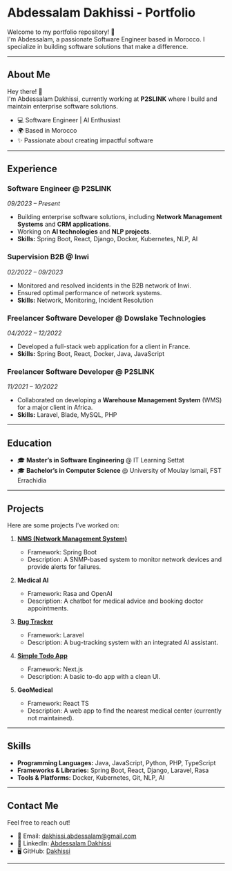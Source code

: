 # Abdessalam Dakhissi - Portfolio

Welcome to my portfolio repository! 🎉  
I'm Abdessalam, a passionate Software Engineer based in Morocco. I specialize in building software solutions that make a difference.

---

## About Me  

Hey there! 👋  
I'm Abdessalam Dakhissi, currently working at **P2SLINK** where I build and maintain enterprise software solutions.  

- 💻 Software Engineer | AI Enthusiast  
- 🌍 Based in Morocco  
- ✨ Passionate about creating impactful software  

---

## Experience  

### **Software Engineer** @ P2SLINK  
*09/2023 – Present*  
- Building enterprise software solutions, including **Network Management Systems** and **CRM applications**.  
- Working on **AI technologies** and **NLP projects**.  
- **Skills:** Spring Boot, React, Django, Docker, Kubernetes, NLP, AI  

### **Supervision B2B** @ Inwi  
*02/2022 – 09/2023*  
- Monitored and resolved incidents in the B2B network of Inwi.  
- Ensured optimal performance of network systems.  
- **Skills:** Network, Monitoring, Incident Resolution  

### **Freelancer Software Developer** @ Dowslake Technologies  
*04/2022 – 12/2022*  
- Developed a full-stack web application for a client in France.  
- **Skills:** Spring Boot, React, Docker, Java, JavaScript  

### **Freelancer Software Developer** @ P2SLINK  
*11/2021 – 10/2022*  
- Collaborated on developing a **Warehouse Management System** (WMS) for a major client in Africa.  
- **Skills:** Laravel, Blade, MySQL, PHP  

---

## Education  

- 🎓 **Master’s in Software Engineering** @ IT Learning   Settat
- 🎓 **Bachelor’s in Computer Science** @ University of Moulay Ismail, FST Errachidia

---

## Projects  

Here are some projects I’ve worked on:  

1. **[NMS (Network Management System)]()**  
   - Framework: Spring Boot  
   - Description: A SNMP-based system to monitor network devices and provide alerts for failures.  

2. **Medical AI**  
   - Framework: Rasa and OpenAI  
   - Description: A chatbot for medical advice and booking doctor appointments.  

3. **[Bug Tracker](https://github.com/Dakhissi/bug-tracker-laravel)**  
   - Framework: Laravel  
   - Description: A bug-tracking system with an integrated AI assistant.  

4. **[Simple Todo App](https://github.com/Dakhissi/simple-todo-app)**  
   - Framework: Next.js  
   - Description: A basic to-do app with a clean UI.  

5. **GeoMedical**  
   - Framework: React TS  
   - Description: A web app to find the nearest medical center (currently not maintained).  

---

## Skills  

- **Programming Languages:** Java, JavaScript, Python, PHP, TypeScript  
- **Frameworks & Libraries:** Spring Boot, React, Django, Laravel, Rasa  
- **Tools & Platforms:** Docker, Kubernetes, Git, NLP, AI  

---

## Contact Me  

Feel free to reach out!  
- 📧 Email: [dakhissi.abdessalam@gmail.com](mailto:dakhissi.abdessalam@gmail.com)  
- 💼 LinkedIn: [Abdessalam Dakhissi](https://www.linkedin.com/in/abdessalam-dakhissi-b13302223/)  
- 🖥️ GitHub: [Dakhissi](https://github.com/Dakhissi)  

---


